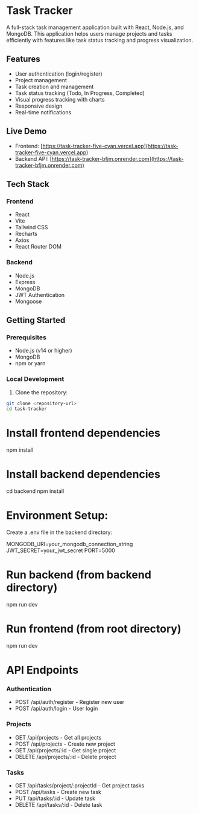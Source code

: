 # Task Tracker

A full-stack task management application built with React, Node.js, and MongoDB. This application helps users manage projects and tasks efficiently with features like task status tracking and progress visualization.

## Features

- User authentication (login/register)
- Project management
- Task creation and management
- Task status tracking (Todo, In Progress, Completed)
- Visual progress tracking with charts
- Responsive design
- Real-time notifications

## Live Demo

- Frontend: [https://task-tracker-five-cyan.vercel.app](https://task-tracker-five-cyan.vercel.app)
- Backend API: [https://task-tracker-bfjm.onrender.com](https://task-tracker-bfjm.onrender.com)

## Tech Stack

### Frontend
- React
- Vite
- Tailwind CSS
- Recharts
- Axios
- React Router DOM

### Backend
- Node.js
- Express
- MongoDB
- JWT Authentication
- Mongoose

## Getting Started

### Prerequisites
- Node.js (v14 or higher)
- MongoDB
- npm or yarn

### Local Development

1. Clone the repository:
```bash
git clone <repository-url>
cd task-tracker
```
# Install frontend dependencies
npm install

# Install backend dependencies
cd backend
npm install

# Environment Setup:
Create a .env file in the backend directory:

MONGODB_URI=your_mongodb_connection_string
JWT_SECRET=your_jwt_secret
PORT=5000

# Run backend (from backend directory)
npm run dev

# Run frontend (from root directory)
npm run dev

# API Endpoints
### Authentication
- POST /api/auth/register - Register new user
- POST /api/auth/login - User login
### Projects
- GET /api/projects - Get all projects
- POST /api/projects - Create new project
- GET /api/projects/:id - Get single project
- DELETE /api/projects/:id - Delete project
### Tasks
- GET /api/tasks/project/:projectId - Get project tasks
- POST /api/tasks - Create new task
- PUT /api/tasks/:id - Update task
- DELETE /api/tasks/:id - Delete task


